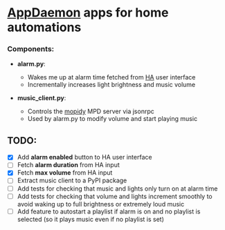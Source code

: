 # [AppDaemon](https://www.home-assistant.io/docs/ecosystem/appdaemon/) apps for home automations

### Components:
  * **alarm.py**:
    * Wakes me up at alarm time fetched from [HA](https://www.home-assistant.io/) user interface
    * Incrementally increases light brightness and music volume
 
  * **music_client.py**:
    * Controls the [mopidy](https://www.mopidy.com/) MPD server via jsonrpc
    * Used by alarm.py to modify volume and start playing music
    
## TODO:
   - [X] Add **alarm enabled** button to HA user interface
   - [ ] Fetch **alarm duration** from HA input
   - [X] Fetch **max volume** from HA input
   - [ ] Extract music client to a PyPI package
   - [ ] Add tests for checking that music and lights only turn on at alarm time
   - [ ] Add tests for checking that volume and lights increment smoothly to avoid waking up to full brightness or extremely loud music
   - [ ] Add feature to autostart a playlist if alarm is on and no playlist is selected (so it plays music even if no playlist is set)

